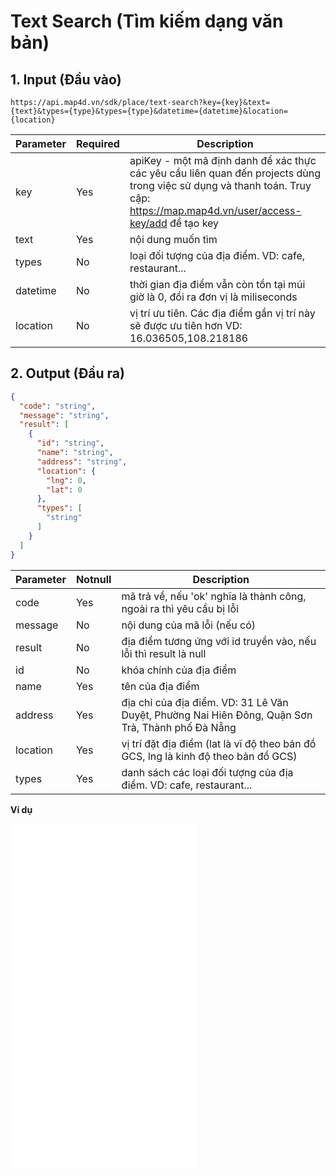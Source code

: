 #  Text Search (Tìm kiếm dạng văn bản)
## 1. Input (Đầu vào)
```
https://api.map4d.vn/sdk/place/text-search?key={key}&text={text}&types={type}&types={type}&datetime={datetime}&location={location}
```
| Parameter |Required| Description                                                                                      |
|-----------|--------|--------------------------------------------------------------------------------------------------|
| key       |Yes     | apiKey - một mã định danh để xác thực các yêu cầu liên quan đến projects dùng trong việc sử dụng và thanh toán. Truy cập: https://map.map4d.vn/user/access-key/add để tạo key|
| text      |Yes     | nội dung muốn tìm                                                                             |
| types     |No      | loại đối tượng của địa điểm. VD: cafe, restaurant...                                                      |
| datetime  |No      | thời gian địa điểm vẫn còn tồn tại múi giờ là 0, đổi ra đơn vị là miliseconds    |
| location  |No      | vị trí ưu tiên. Các địa điểm gần vị trí này sẽ được ưu tiên hơn VD: 16.036505,108.218186                      |

## 2. Output (Đầu ra)
```json
{
  "code": "string",
  "message": "string",
  "result": [
    {
      "id": "string",
      "name": "string",
      "address": "string",
      "location": {
        "lng": 0,
        "lat": 0
      },
      "types": [
        "string"
      ]
    }
  ]
}
```
| Parameter |Notnull| Description                                                                                           |
|-----------|-------|-------------------------------------------------------------------------------------------------------|
| code      |Yes    | mã trả về, nếu 'ok' nghĩa là thành công, ngoài ra thì yêu cầu bị lỗi                               |
| message   |No     | nội dung của mã lỗi (nếu có)                                                                       |
| result    |No     | địa điểm tương ứng với id truyền vào, nếu lỗi thì result là null                                  |
| id        |No    | khóa chính của địa điểm                                                                            |
| name      |Yes    | tên của địa điểm                                                                                      |
| address   |Yes    | địa chỉ của địa điểm. VD: 31 Lê Văn Duyệt, Phường Nai Hiên Đông, Quận Sơn Trà, Thành phố Đà Nẵng      |
| location  |Yes    | vị trí đặt địa điểm (lat là vĩ độ theo bản đồ GCS, lng là kinh độ theo bản đồ GCS)                    |
| types     |Yes    | danh sách các loại đối tượng của địa điểm. VD: cafe, restaurant...                                               |

**Ví dụ**
<iframe src="./examples/v1.0/textsearch.html" height="550px" allowfullscreen="" frameborder="0"> </iframe>

